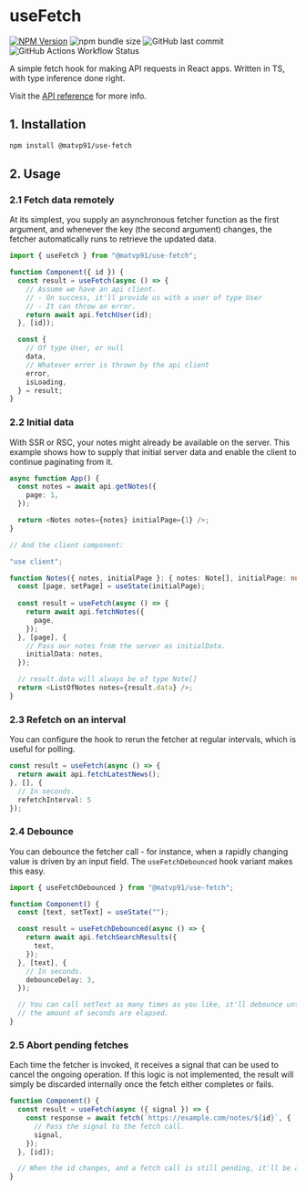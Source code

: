 # useFetch

[![NPM Version](https://img.shields.io/npm/v/%40matvp91%2Fuse-fetch)](https://npmjs.org/package/@matvp91/use-fetch)
![npm bundle size](https://img.shields.io/bundlephobia/minzip/%40matvp91%2Fuse-fetch)
![GitHub last commit](https://img.shields.io/github/last-commit/matvp91/use-fetch)
![GitHub Actions Workflow Status](https://img.shields.io/github/actions/workflow/status/matvp91/use-fetch/build.yaml)

A simple fetch hook for making API requests in React apps. Written in TS, with type inference done right.

Visit the [API reference](https://github.com/matvp91/use-fetch/wiki/API) for more info.

## 1. Installation

```sh
npm install @matvp91/use-fetch
```

## 2. Usage

### 2.1 Fetch data remotely

At its simplest, you supply an asynchronous fetcher function as the first argument, and whenever the key (the second argument) changes, the fetcher automatically runs to retrieve the updated data.

```ts
import { useFetch } from "@matvp91/use-fetch";

function Component({ id }) {
  const result = useFetch(async () => {
    // Assume we have an api client.
    // - On success, it'll provide us with a user of type User
    // - It can throw an error.
    return await api.fetchUser(id);
  }, [id]);

  const {
    // Of type User, or null
    data,
    // Whatever error is thrown by the api client
    error,
    isLoading,
  } = result;
}
```

### 2.2 Initial data

With SSR or RSC, your notes might already be available on the server. This example shows how to supply that initial server data and enable the client to continue paginating from it.

```ts
async function App() {
  const notes = await api.getNotes({
    page: 1,
  });

  return <Notes notes={notes} initialPage={1} />;
}

// And the client component:

"use client";

function Notes({ notes, initialPage }: { notes: Note[], initialPage: number ) {
  const [page, setPage] = useState(initialPage);
  
  const result = useFetch(async () => {
    return await api.fetchNotes({
      page,
    });
  }, [page], {
    // Pass our notes from the server as initialData. 
    initialData: notes,
  });

  // result.data will always be of type Note[]
  return <ListOfNotes notes={result.data} />;
}
```

### 2.3 Refetch on an interval

You can configure the hook to rerun the fetcher at regular intervals, which is useful for polling.
 
```ts
const result = useFetch(async () => {
  return await api.fetchLatestNews();
}, [], {
  // In seconds.
  refetchInterval: 5
});
```

### 2.4 Debounce

You can debounce the fetcher call - for instance, when a rapidly changing value is driven by an input field. The `useFetchDebounced` hook variant makes this easy.

```ts
import { useFetchDebounced } from "@matvp91/use-fetch";

function Component() {
  const [text, setText] = useState("");

  const result = useFetchDebounced(async () => {
    return await api.fetchSearchResults({
      text,
    });
  }, [text], {
    // In seconds.
    debounceDelay: 3,
  });

  // You can call setText as many times as you like, it'll debounce until
  // the amount of seconds are elapsed.
}
```

### 2.5 Abort pending fetches

Each time the fetcher is invoked, it receives a signal that can be used to cancel the ongoing operation. If this logic is not implemented, the result will simply be discarded internally once the fetch either completes or fails.

```ts
function Component() {
  const result = useFetch(async ({ signal }) => {
    const response = await fetch(`https://example.com/notes/${id}`, {
      // Pass the signal to the fetch call.
      signal,
    });
  }, [id]);

  // When the id changes, and a fetch call is still pending, it'll be aborted.
}
```
